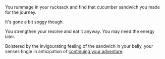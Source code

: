 You rummage in your rucksack and find that cucumber sandwich you made
for the journey.

It's gone a bit soggy though.

You strengthen your resolve and eat it anyway. You may need the energy later.

Bolstered by the invigourating feeling of the sandwich in your belly,
your senses tingle in anticipation of [continuing your adventure](../marshmallow.md).
